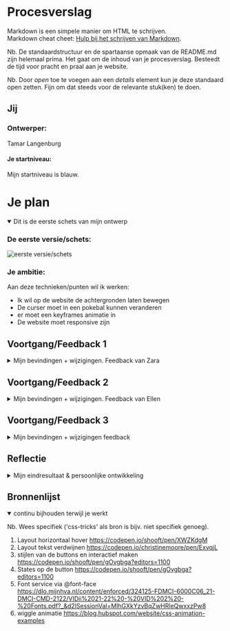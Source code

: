 # Procesverslag
Markdown is een simpele manier om HTML te schrijven.  
Markdown cheat cheet: [Hulp bij het schrijven van Markdown](https://github.com/adam-p/markdown-here/wiki/Markdown-Cheatsheet).

Nb. De standaardstructuur en de spartaanse opmaak van de README.md zijn helemaal prima. Het gaat om de inhoud van je procesverslag. Besteedt de tijd voor pracht en praal aan je website.

Nb. Door *open* toe te voegen aan een *details* element kun je deze standaard open zetten. Fijn om dat steeds voor de relevante stuk(ken) te doen.





## Jij


### Ontwerper:
Tamar Langenburg

#### Je startniveau:
Mijn startniveau is blauw.





# Je plan

<details open>
  <summary>Dit is de eerste schets van mijn ontwerp </summary>

  ### De eerste versie/schets:
  <img src="../readme-images/1e schets.jpg" width="375px" alt="eerste versie/schets">


  ### Je ambitie: 
  Aan deze technieken/punten wil ik werken:
  - Ik wil op de website de achtergronden laten bewegen
  - De curser moet in een pokebal kunnen veranderen
  - er moet een keyframes animatie in
  - De website moet responsive zijn
 
</details>




## Voortgang/Feedback 1

<details>
  <summary>Mijn bevindingen + wijzigingen. Feedback van Zara</summary>

  #### Bevinding 1:
  Het concept is leuk, maar ik moet nog goed bedenken wat ik als content erbij ga vertellen en hoe ik de poppetjes laat lopen.

  #### oplossing:
  Ik ga bij elke list item een beweegende afbeeling op de achtergrond doen. En een GIF animatie voor de poppetjes gebruiken.

  #### Bevinding 2:
  De tekst had ik nog niet en de afbeeldingen. Die moet ik nog verzamelen.

  #### oplossing:
  Ik heb een moment genomen om alle afbeeldingen te vinden en in het mapje images te doen.

  #### Bevinding 3:
  Tijdens het zoeken heb ik goed moeten kijken naar de kwaliteit en naar de grote van de afbeeldingen, vooral omdat er genoeg ruimte moet zijn voor het poppetje om te lopen.

</details>


## Voortgang/Feedback 2

<details>
  <summary>Mijn bevindingen + wijzigingen. Feedback van Ellen</summary>
  
  ### Bevinding 1:
  De afbeelingen passen goed bij mijn thema, maar kunnen nog niet bewegen. Ik heb nu alleen dat de poppetjes Gif het wel doet.

  #### oplossing:
  Ik heb de tip gekregen om background positie te gebruiken om de achtergrond afbeeldingen te laten bewegen over het scherm, en te positioneren.

  ### Bevinding 2:
  De Website is nog niet responsive, en ik moet nog veel doen aan de code. zoals custom properties etc.

  #### oplossing:
  Ik ga de responsiveness aanpassen van de achtergronden en de poppetjes image in de li overlay hidden zetten, zodat ze niet meer overlappen. 

  ### Bevinding 3:
  Ook moet ik nog een default lettertype vinden, want die deed het niet op een andere laptop.


</details>



## Voortgang/Feedback 3

<details>
  <summary>Mijn bevindingen + wijzigingen feedback</summary>
  
  ### Bevinding 1:
  Mijn tekst vlakken en buttons waren nog niet helemaal responsive. Wanneer je het scherm kleiner maakt valt de tekst uit de button bijvoorbeeld.

  #### oplossing:
  Ik heb de tekst vlak aangepast en gezorgd dat de tekst in het vlak past. Dit heb ik gedaan met vw en vh. 

  ### Bevinding 2:
  Wanneer iemand de link op github klikt, ziet hij/zij nog niet het goede lettertype. 

  #### oplossing:
  Dit heb ik opgelost door de font via font-face kunnen toevoegen in mijn code en nu kan je ook op andere laptops de goede font zien.

  ### Bevinding 3:
  ...

</details>




## Reflectie

<details>
  <summary>Mijn eindresultaat & persoonlijke ontwikkeling</summary>

  ### Je uitkomst - karakteristiek screenshot(s):
  <img src="readme-images/dummy-plaatje.jpg" width="375px" alt="final ontwerp">


  ### Dit ging goed/Heb ik geleerd: 
  Ik heb geleerd hoe de basics van coderen werken. Ik heb dingen geleerd zoals keyframe animaties, layout met grid en flex en hoe ik elementen responsive kan maken. Ook heb ik geleerd hoe ik op verschillende manieren font kan toevoegen. 

  <img src="readme-images/dummy-plaatje.jpg" width="375px" alt="top">


  ### Dit was lastig/Is niet gelukt:
  Wat mij niet gelukt was doordat ik bij kleine dingen vast liep, zoals het responsive maken van de list items. heb ik niet meer interactie en/of animaties kunnen toevoegen. 

  <img src="readme-images/dummy-plaatje.jpg" width="375px" alt="bummer">
</details>





## Bronnenlijst

<details open>
<summary>continu bijhouden terwijl je werkt</summary>

Nb. Wees specifiek ('css-tricks' als bron is bijv. niet specifiek genoeg).

1. Layout horizontaal hover https://codepen.io/shooft/pen/XWZKdgM
2. Layout tekst verdwijnen https://codepen.io/christinemoore/pen/ExvqjL
3. stijlen van de buttons en interactief maken https://codepen.io/shooft/pen/gOvgbga?editors=1100
4. States op de button https://codepen.io/shooft/pen/gOvgbga?editors=1100
5. Font service via @font-face https://dlo.mijnhva.nl/content/enforced/324125-FDMCI-6000C06_21-DMCI-CMD-2122/VIDii%2021-22%20-%20VID%202%20-%20Fonts.pdf?_&d2lSessionVal=MlhGXkYzvBqZwHRleQwxxzPw8
6. wiggle animatie https://blog.hubspot.com/website/css-animation-examples

</details>